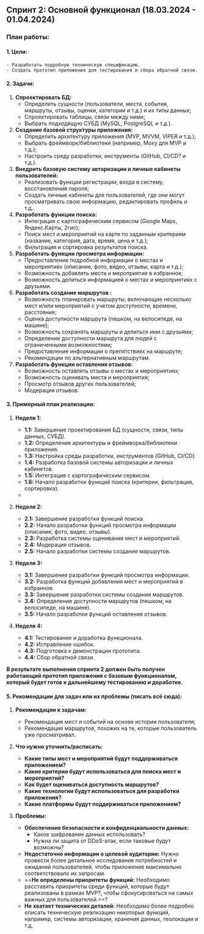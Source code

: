 ## Спринт 2: Основной функционал (18.03.2024 - 01.04.2024)

### План работы:

#### 1. Цели:
	- Разработать подробную техническую спецификацию.
	- Создать прототип приложения для тестирования и сбора обратной связи.

#### 2. Задачи:
1. **Спроектировать БД:**
	- Определить сущности (пользователи, места, события, маршруты, отзывы, оценки, категории и т.д.) и их типы данных;
	- Спроектировать таблицы, связи между ними;
	- Выбрать подходящую СУБД (MySQL, PostgreSQL и т.д.).
2. **Создание базовой структуры приложения:** 
	- Определить архитектуру приложения (MVP, MVVM, VIPER и т.д.);
	- Выбрать фреймворк/библиотеки (например, Moxy для MVP и т.д.);
	- Настроить среду разработки, инструменты (GitHub, CI/CD? и т.д.).
3. **Внедрить базовую систему авторизации и личные кабинеты пользователей:** 
	- Реализовать функции регистрации, входа в систему, восстановления пароля;
	- Создать личные кабинеты для пользователей, где они могут просматривать свою информацию, редактировать профиль и т.д..
4. **Разработать функции поиска:**
	- Интеграция с картографическим сервисом (Google Maps, Яндекс.Карты, 2гис);
    - Поиск мест и мероприятий на карте по заданным критериям (название, категория, дата, время, цена и т.д.);
    - Фильтрация и сортировка результатов поиска.
5. **Разработать функции просмотра информации:**
    - Предоставление подробной информации о местах и мероприятиях (описание, фото, видео, отзывы, карта и т.д.);
    - Возможность добавлять места и мероприятия в избранное;
    - Возможность делиться информацией о местах и мероприятиях с друзьями.
6. **Разработать создание маршрутов :**
    - Возможность планировать маршруты, включающие несколько мест и/или мероприятий с учетом доступности, времени, расстояния;
    - Оценка доступности маршрута (пешком, на велосипеде, на машине);
    - Возможность сохранять маршруты и делиться ими с друзьями;
    - Определение доступности маршрута для людей с ограниченными возможностями;
    - Предоставление информации о препятствиях на маршруте;
    - Рекомендации по альтернативным маршрутам.
7. **Разработать функции оставления отзывов:**
    - Возможность оставлять отзывы о местах и мероприятиях;
    - Возможность оценивать места и мероприятия;
    - Просмотр отзывов других пользователей;
    - Модерация отзывов.

#### 3. Примерный план реализации:
1. **Неделя 1:**
	- **1.1:** Завершение проектирования БД (сущности, связи, типы данных, СУБД).
	- **1.2:** Определение архитектуры и фреймворка/библиотеки приложения.
	- **1.3:** Настройка среды разработки, инструментов (GitHub, CI/CD).
	- **1.4:** Разработка базовой системы авторизации и личных кабинетов.
	- **1.5:** Интеграция с картографическим сервисом.
	- **1.6:** Начало разработки функций поиска (критерии, фильтрация, сортировка).
	- 

2. **Неделя 2:**
	- **2.1:** Завершение разработки функций поиска.
	- **2.2:** Начало разработки функций просмотра информации (описание, фото, видео, отзывы).
	- **2.3:** Разработка системы оценивания мест и мероприятий.
	- **2.4:** Модерация отзывов.
	- **2.5:** Начало разработки системы создания маршрутов.

3. **Неделя 3:**
	- **3.1:** Завершение разработки функций просмотра информации.
	- **3.2:** Разработка функций добавления мест и мероприятий в избранное.
	- **3.3:** Завершение разработки системы создания маршрутов.
	- **3.4:** Определение доступности маршрутов (пешком, на велосипеде, на машине).
	- **3.5:** Начало разработки функций оставления отзывов.

4. **Неделя 4:**
	- **4.1:** Тестирование и доработка функционала.
	- **4.2:** Исправление ошибок.
	- **4.3:** Подготовка к демонстрации прототипа.
	- **4.4:** Сбор обратной связи.


**В результате выполнения спринта 2 должен быть получен работающий прототип приложения с базовым функционалом, который будет готов к дальнейшему тестированию и доработке.**

#### 5. Рекомендации для задач или их проблемы (писать всё сюда):
1. **Рекомендации к задачам:**
	- Рекомендация мест и событий на основе истории пользователя;
	- Рекомендация маршрутов, похожих на те, которые пользователь уже просматривал.

2. **Что нужно уточнить/расписать:**
	- **Какие типы мест и мероприятий будут поддерживаться приложением?**
	- **Какие критерии будут использоваться для поиска мест и мероприятий?**
	- **Как будет оцениваться доступность маршрутов?**
	- **Какие технологии будут использоваться для разработки приложения?**
	- **Какие платформы будут поддерживаться приложением?**

3. **Проблемы:**
	- **Обеспечение безопасности и конфиденциальности данных:**
		- Какое шифрование данных использовать?
		- Нужна ли защита от DDoS-атак, если таковые будут возможны?
	- **Недостаточно информации о целевой аудитории:** Нужно провести более детальное исследование потребностей и ожиданий пользователей, чтобы приложение максимально соответствовало их запросам.
	- ==**Не определены приоритеты функций:** Необходимо расставить приоритеты среди функций, которые будут реализованы в рамках MVP?, чтобы сфокусироваться на самых важных для пользователей.==?
	- **Не хватает технических деталей:** Необходимо более подробно описать техническую реализацию некоторых функций, например, системы авторизации, хранения данных, геолокации и т.д.
